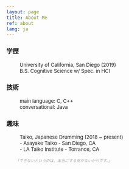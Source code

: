```yaml
---
layout: page
title: About Me
ref: about
lang: ja
---
```


<div class="code">
<h3>学歴</h3>
<ul style="padding-left: 35px; font-size: 13px">
University of California, San Diego  (2019)<br>
 B.S. Cognitive Science w/ Spec. in HCI
</ul>
</div>

<div class="code">
<h3>技術</h3>
<ul style="padding-left: 35px; font-size: 13px">
main language: C, C++ <br>
conversational: Java <br>
</ul>
</div>

<div class="code">
<h3>趣味</h3>
<ul style="padding-left: 35px; font-size: 13px">
Taiko, Japanese Drumming (2018 ~ present) <br>
- Asayake Taiko - San Diego, CA <br>
- LA Taiko Institute - Torrance, CA
</ul>
</div>

<div class="divider"></div>

<ul class="center">
<span style="color: #a4a4a4; font-style: italic;font-size: 10px">
「できないというのは、本当にする気がないからです。」
</span>
</ul>
